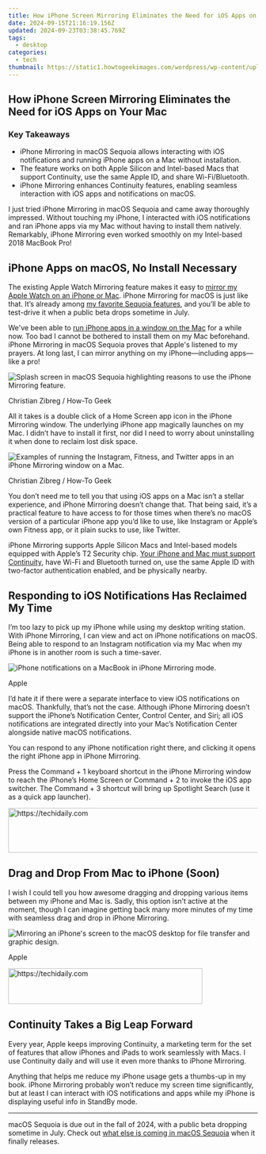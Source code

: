 ```yaml
---
title: How iPhone Screen Mirroring Eliminates the Need for iOS Apps on Your Mac
date: 2024-09-15T21:16:19.156Z
updated: 2024-09-23T03:38:45.769Z
tags:
  - desktop
categories:
  - tech
thumbnail: https://static1.howtogeekimages.com/wordpress/wp-content/uploads/2024/06/apple-macos-sequoia-iphone-mirroring-macbook-featured.jpg
---
```


## How iPhone Screen Mirroring Eliminates the Need for iOS Apps on Your Mac

### Key Takeaways

* iPhone Mirroring in macOS Sequoia allows interacting with iOS notifications and running iPhone apps on a Mac without installation.
* The feature works on both Apple Silicon and Intel-based Macs that support Continuity, use the same Apple ID, and share Wi-Fi/Bluetooth.
* iPhone Mirroring enhances Continuity features, enabling seamless interaction with iOS apps and notifications on macOS.

 I just tried iPhone Mirroring in macOS Sequoia and came away thoroughly impressed. Without touching my iPhone, I interacted with iOS notifications and ran iPhone apps via my Mac without having to install them natively. Remarkably, iPhone Mirroring even worked smoothly on my Intel-based 2018 MacBook Pro!

##  iPhone Apps on macOS, No Install Necessary

 The existing Apple Watch Mirroring feature makes it easy to [mirror my Apple Watch on an iPhone or Mac](https://tiktok-videos.techidaily.com/the-beat-of-the-future-top-emerging-raps-on-tiktok-for-2024/). iPhone Mirroring for macOS is just like that. It’s already among [my favorite Sequoia features](https://video-screen-grab.techidaily.com/updated-2024-approved-inside-the-io-recording-process-what-you-must-know/), and you’ll be able to test-drive it when a public beta drops sometime in July.

 We've been able to [run iPhone apps in a window on the Mac](https://hardware-tips.techidaily.com/the-underdog-victory-from-crowdfunding-success-to-corporate-integration-story/) for a while now. Too bad I cannot be bothered to install them on my Mac beforehand. iPhone Mirroring in macOS Sequoia proves that Apple's listened to my prayers. At long last, I can mirror anything on my iPhone—including apps—like a pro!

![Splash screen in macOS Sequoia highlighting reasons to use the iPhone Mirroring feature.](https://static1.howtogeekimages.com/wordpress/wp-content/uploads/2024/06/macos-sequoia-iphone-mirroring-splash-screen.jpg) 

Christian Zibreg / How-To Geek

 All it takes is a double click of a Home Screen app icon in the iPhone Mirroring window. The underlying iPhone app magically launches on my Mac. I didn’t have to install it first, nor did I need to worry about uninstalling it when done to reclaim lost disk space.

![Examples of running the Instagram, Fitness, and Twitter apps in an iPhone Mirroring window on a Mac.](https://static1.howtogeekimages.com/wordpress/wp-content/uploads/2024/06/apple-macos-sequoia-iphone-mirroring-running-ios-apps-instagram-fitness-twitter.png) 

Christian Zibreg / How-To Geek

 You don’t need me to tell you that using iOS apps on a Mac isn’t a stellar experience, and iPhone Mirroring doesn’t change that. That being said, it’s a practical feature to have access to for those times when there’s no macOS version of a particular iPhone app you’d like to use, like Instagram or Apple’s own Fitness app, or it plain sucks to use, like Twitter.

 iPhone Mirroring supports Apple Silicon Macs and Intel-based models equipped with Apple’s T2 Security chip. [Your iPhone and Mac must support Continuity](https://youtube-blog.techidaily.com/ed-the-first-timers-blueprint-for-youtube-income-for-2024/), have Wi-Fi and Bluetooth turned on, use the same Apple ID with two-factor authentication enabled, and be physically nearby.

##  Responding to iOS Notifications Has Reclaimed My Time

 I’m too lazy to pick up my iPhone while using my desktop writing station. With iPhone Mirroring, I can view and act on iPhone notifications on macOS. Being able to respond to an Instagram notification via my Mac when my iPhone is in another room is such a time-saver.

![iPhone notifications on a MacBook in iPhone Mirroring mode.](https://static1.howtogeekimages.com/wordpress/wp-content/uploads/2024/06/macos-sequoia-iphone-mirroring-iphone-notifications.jpg) 

Apple

 I’d hate it if there were a separate interface to view iOS notifications on macOS. Thankfully, that’s not the case. Although iPhone Mirroring doesn’t support the iPhone’s Notification Center, Control Center, and Siri; all iOS notifications are integrated directly into your Mac’s Notification Center alongside native macOS notifications.

 You can respond to any iPhone notification right there, and clicking it opens the right iPhone app in iPhone Mirroring.

 Press the Command + 1 keyboard shortcut in the iPhone Mirroring window to reach the iPhone’s Home Screen or Command + 2 to invoke the iOS app switcher. The Command + 3 shortcut will bring up Spotlight Search (use it as a quick app launcher).

<!-- affiliate ads begin -->
<a href="https://appsumo.8odi.net/c/5597632/2049390/7443" target="_top" id="2049390">
  <img src="//a.impactradius-go.com/display-ad/7443-2049390" border="0" alt="https://techidaily.com" width="728" height="90"/>
</a>
<img height="0" width="0" src="https://appsumo.8odi.net/i/5597632/2049390/7443" style="position:absolute;visibility:hidden;" border="0" />
<!-- affiliate ads end -->

##  Drag and Drop From Mac to iPhone (Soon)

 I wish I could tell you how awesome dragging and dropping various items between my iPhone and Mac is. Sadly, this option isn’t active at the moment, though I can imagine getting back many more minutes of my time with seamless drag and drop in iPhone Mirroring.

![Mirroring an iPhone's screen to the macOS desktop for file transfer and graphic design.](https://static1.howtogeekimages.com/wordpress/wp-content/uploads/2024/06/30.jpg) 

Apple

<!-- affiliate ads begin -->
<a href="https://aligracehair.sjv.io/c/5597632/2135417/19272" target="_top" id="2135417">
  <img src="//a.impactradius-go.com/display-ad/19272-2135417" border="0" alt="https://techidaily.com" width="392" height="72"/>
</a>
<img height="0" width="0" src="https://aligracehair.sjv.io/i/5597632/2135417/19272" style="position:absolute;visibility:hidden;" border="0" />
<!-- affiliate ads end -->

##  Continuity Takes a Big Leap Forward

 Every year, Apple keeps improving Continuity, a marketing term for the set of features that allow iPhones and iPads to work seamlessly with Macs. I use Continuity daily and will use it even more thanks to iPhone Mirroring.

 Anything that helps me reduce my iPhone usage gets a thumbs-up in my book. iPhone Mirroring probably won’t reduce my screen time significantly, but at least I can interact with iOS notifications and apps while my iPhone is displaying useful info in StandBy mode.

---

 macOS Sequoia is due out in the fall of 2024, with a public beta dropping sometime in July. Check out [what else is coming in macOS Sequoia](https://youtube-tips.techidaily.com/approved-youtube-editing-essentials-the-ultimate-guide-post-upload-refinements/) when it finally releases.

<ins class="adsbygoogle"
     style="display:block"
     data-ad-format="autorelaxed"
     data-ad-client="ca-pub-7571918770474297"
     data-ad-slot="1223367746"></ins>

<ins class="adsbygoogle"
     style="display:block"
     data-ad-client="ca-pub-7571918770474297"
     data-ad-slot="8358498916"
     data-ad-format="auto"
     data-full-width-responsive="true"></ins>




